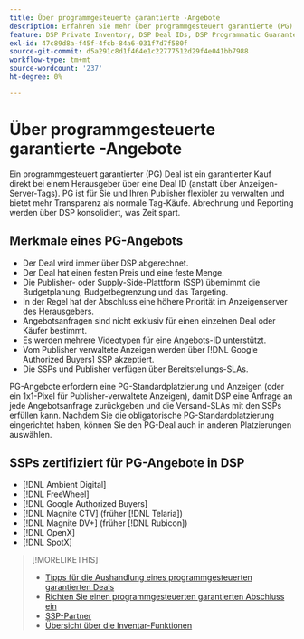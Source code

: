```yaml
---
title: Über programmgesteuerte garantierte -Angebote
description: Erfahren Sie mehr über programmgesteuert garantierte (PG) Angebote und welche SSPs zertifiziert sind, um sie bereitzustellen.
feature: DSP Private Inventory, DSP Deal IDs, DSP Programmatic Guaranteed Deals
exl-id: 47c89d8a-f45f-4fcb-84a6-031f7d7f580f
source-git-commit: d5a291c8d1f464e1c22777512d29f4e041bb7988
workflow-type: tm+mt
source-wordcount: '237'
ht-degree: 0%

---
```


# Über programmgesteuerte garantierte -Angebote

Ein programmgesteuert garantierter (PG) Deal ist ein garantierter Kauf direkt bei einem Herausgeber über eine Deal ID (anstatt über Anzeigen-Server-Tags). PG ist für Sie und Ihren Publisher flexibler zu verwalten und bietet mehr Transparenz als normale Tag-Käufe. Abrechnung und Reporting werden über DSP konsolidiert, was Zeit spart.

## Merkmale eines PG-Angebots

* Der Deal wird immer über DSP abgerechnet.
* Der Deal hat einen festen Preis und eine feste Menge.
* Die Publisher- oder Supply-Side-Plattform (SSP) übernimmt die Budgetplanung, Budgetbegrenzung und das Targeting.
* In der Regel hat der Abschluss eine höhere Priorität im Anzeigenserver des Herausgebers.
* Angebotsanfragen sind nicht exklusiv für einen einzelnen Deal oder Käufer bestimmt.
* Es werden mehrere Videotypen für eine Angebots-ID unterstützt.
* Vom Publisher verwaltete Anzeigen werden über [!DNL Google Authorized Buyers] SSP akzeptiert.
* Die SSPs und Publisher verfügen über Bereitstellungs-SLAs.

PG-Angebote erfordern eine PG-Standardplatzierung und Anzeigen (oder ein 1x1-Pixel für Publisher-verwaltete Anzeigen), damit DSP eine Anfrage an jede Angebotsanfrage zurückgeben und die Versand-SLAs mit den SSPs erfüllen kann. Nachdem Sie die obligatorische PG-Standardplatzierung eingerichtet haben, können Sie den PG-Deal auch in anderen Platzierungen auswählen.

## SSPs zertifiziert für PG-Angebote in DSP

* [!DNL Ambient Digital]
* [!DNL FreeWheel]
* [!DNL Google Authorized Buyers]
* [!DNL Magnite CTV] (früher [!DNL Telaria])
* [!DNL Magnite DV+] (früher [!DNL Rubicon])
* [!DNL OpenX]
* [!DNL SpotX]

>[!MORELIKETHIS]
>
>* [Tipps für die Aushandlung eines programmgesteuerten garantierten Deals](/help/dsp/inventory/programmatic-guaranteed-tips.md)
>* [Richten Sie einen programmgesteuerten garantierten Abschluss ein](programmatic-guaranteed-set-up.md)
>* [SSP-Partner](ssp-partners.md)
>* [Übersicht über die Inventar-Funktionen](inventory-overview.md)
